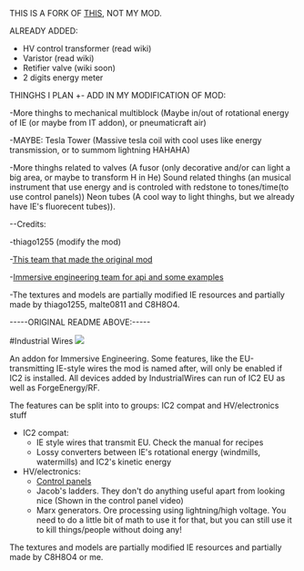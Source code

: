 THIS IS A FORK OF [THIS](https://github.com/malte0811/IndustrialWires), NOT MY MOD.

ALREADY ADDED:

- HV control transformer (read wiki)
- Varistor (read wiki)
- Retifier valve (wiki soon)
- 2 digits energy meter

THINGHS I PLAN +- ADD IN MY MODIFICATION OF MOD:
 
-More thinghs to mechanical multiblock (Maybe in/out of rotational energy of IE (or maybe from IT addon), or pneumaticraft air)

-MAYBE: Tesla Tower (Massive tesla coil with cool uses like energy transmission, or to summom lightning HAHAHA)

-More thinghs related to valves (A fusor (only decorative and/or can light a big area, or maybe to transform H in He) Sound related thinghs (an musical instrument that use energy and is controled with redstone to tones/time(to use control panels)) Neon tubes (A cool way to light thinghs, but we already have IE's fluorecent tubes)).


--Credits: 

 -thiago1255 (modify the mod)

 -[This team that made the original mod](https://github.com/malte0811/IndustrialWires/graphs/contributors)

 -[Immersive engineering team for api and some examples](https://github.com/BluSunrize/ImmersiveEngineering/graphs/contributors)
 
 -The textures and models are partially modified IE resources and partially made by thiago1255, 
malte0811 and C8H8O4.

-----ORIGINAL README ABOVE:-----

#Industrial Wires
![](Screenshot.png)

An addon for Immersive Engineering. Some features, like the EU-transmitting IE-style wires the mod is named after, will only be enabled if IC2 is installed. All devices added by IndustrialWires can run of IC2 EU as well as ForgeEnergy/RF.

The features can be split into to groups: IC2 compat and HV/electronics stuff
 - IC2 compat:
   - IE style wires that transmit EU. Check the manual for recipes
   - Lossy converters between IE's rotational energy (windmills, watermills) and IC2's kinetic energy
 - HV/electronics:
   - [Control panels](https://www.youtube.com/watch?v=hV0cN20vCMY)
   - Jacob's ladders. They don't do anything useful apart from looking nice (Shown in the control panel video)
   - Marx generators. Ore processing using lightning/high voltage. You need to do a little bit of math to use it for that, but you can still use it to kill things/people without doing any!

The textures and models are partially modified IE resources and partially made by C8H8O4 or me.
